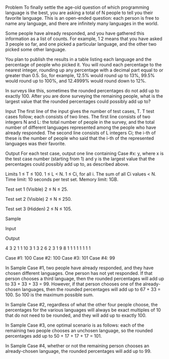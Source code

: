 Problem
To finally settle the age-old question of which programming language is the best, you are asking a total of N people to tell you their favorite language. This is an open-ended question: each person is free to name any language, and there are infinitely many languages in the world.

Some people have already responded, and you have gathered this information as a list of counts. For example, 1 2 means that you have asked 3 people so far, and one picked a particular language, and the other two picked some other language.

You plan to publish the results in a table listing each language and the percentage of people who picked it. You will round each percentage to the nearest integer, rounding up any percentage with a decimal part equal to or greater than 0.5. So, for example, 12.5% would round up to 13%, 99.5% would round up to 100%, and 12.4999% would round down to 12%.

In surveys like this, sometimes the rounded percentages do not add up to exactly 100. After you are done surveying the remaining people, what is the largest value that the rounded percentages could possibly add up to?

Input
The first line of the input gives the number of test cases, T. T test cases follow; each consists of two lines. The first line consists of two integers N and L: the total number of people in the survey, and the total number of different languages represented among the people who have already responded. The second line consists of L integers Ci; the i-th of these is the number of people who said that the i-th of the represented languages was their favorite.

Output
For each test case, output one line containing Case #x: y, where x is the test case number (starting from 1) and y is the largest value that the percentages could possibly add up to, as described above.

Limits
1 ≤ T ≤ 100.
1 ≤ L < N.
1 ≤ Ci, for all i.
The sum of all Ci values < N.
Time limit: 10 seconds per test set.
Memory limit: 1GB.

Test set 1 (Visible)
2 ≤ N ≤ 25.

Test set 2 (Visible)
2 ≤ N ≤ 250.

Test set 3 (Hidden)
2 ≤ N ≤ 105.

Sample

Input 
 	
Output 
 
4
3 2
1 1
10 3
1 3 2
6 2
3 1
9 8
1 1 1 1 1 1 1 1

Case #1: 100
Case #2: 100
Case #3: 101
Case #4: 99

In Sample Case #1, two people have already responded, and they have chosen different languages. One person has not yet responded. If that person chooses a third language, then the rounded percentages will add up to 33 + 33 + 33 = 99. However, if that person chooses one of the already-chosen languages, then the rounded percentages will add up to 67 + 33 = 100. So 100 is the maximum possible sum.

In Sample Case #2, regardless of what the other four people choose, the percentages for the various languages will always be exact multiples of 10 that do not need to be rounded, and they will add up to exactly 100.

In Sample Case #3, one optimal scenario is as follows: each of the remaining two people chooses an unchosen language, so the rounded percentages add up to 50 + 17 + 17 + 17 = 101.

In Sample Case #4, whether or not the remaining person chooses an already-chosen language, the rounded percentages will add up to 99.
